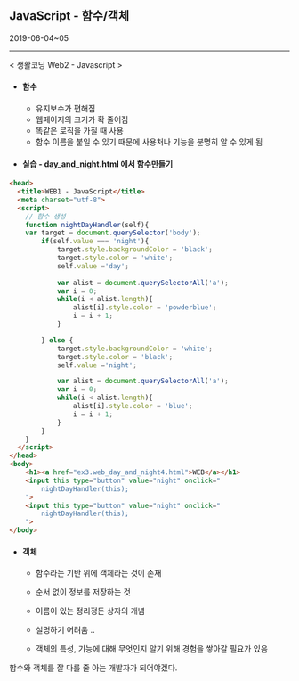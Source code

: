 ## JavaScript - 함수/객체



2019-06-04~05

------

< 생활코딩 Web2 - Javascript >



* #### 함수 

  * 유지보수가 편해짐
  * 웹페이지의 크기가 확 줄어짐
  * 똑같은 로직을 가질 때 사용
  * 함수 이름을 붙일 수 있기 때문에 사용처나 기능을 분명히 알 수 있게 됨



* #### 실습 - day_and_night.html 에서 함수만들기

```html
<head>
  <title>WEB1 - JavaScript</title>
  <meta charset="utf-8">
  <script>
    // 함수 생성
    function nightDayHandler(self){
    var target = document.querySelector('body');
        if(self.value === 'night'){
            target.style.backgroundColor = 'black';
            target.style.color = 'white';
            self.value ='day';
 
            var alist = document.querySelectorAll('a');
            var i = 0;
            while(i < alist.length){
                alist[i].style.color = 'powderblue';
                i = i + 1;
            }

        } else {
            target.style.backgroundColor = 'white';
            target.style.color = 'black';
            self.value ='night';

            var alist = document.querySelectorAll('a');
            var i = 0;
            while(i < alist.length){
                alist[i].style.color = 'blue';
                i = i + 1;
            }
        }
    } 
  </script>
</head>
<body>
    <h1><a href="ex3.web_day_and_night4.html">WEB</a></h1>
    <input this type="button" value="night" onclick="
        nightDayHandler(this);
    ">
    <input this type="button" value="night" onclick="
        nightDayHandler(this);
    ">
</body>
```





* #### 객체

  * 함수라는 기반 위에 객체라는 것이 존재

  * 순서 없이 정보를 저장하는 것

  * 이름이 있는 정리정돈 상자의 개념

  * 설명하기 어려움 ..

  * 객체의 특성, 기능에 대해 무엇인지 알기 위해 경험을 쌓아갈 필요가 있음

    

    

    

    

    



함수와 객체를 잘 다룰 줄 아는 개발자가 되어야겠다. 
